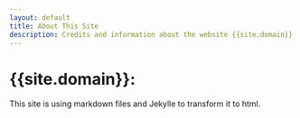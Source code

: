 ```yaml
---
layout: default
title: About This Site
description: Credits and information about the website {{site.domain}}
---
```


    
# {{site.domain}}:
This site is using markdown files and Jekylle to transform it to html. 
 
